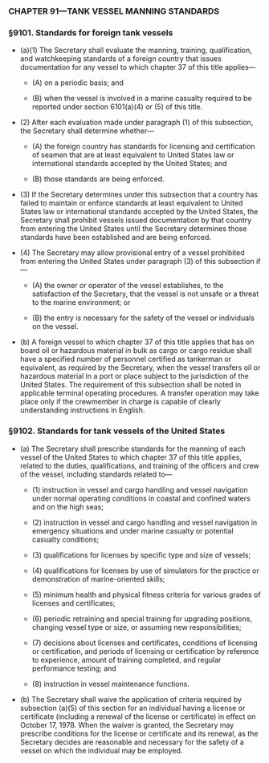 ### **CHAPTER 91—TANK VESSEL MANNING STANDARDS**

### §9101. Standards for foreign tank vessels
* (a)(1) The Secretary shall evaluate the manning, training, qualification, and watchkeeping standards of a foreign country that issues documentation for any vessel to which chapter 37 of this title applies—

  * (A) on a periodic basis; and

  * (B) when the vessel is involved in a marine casualty required to be reported under section 6101(a)(4) or (5) of this title.


* (2) After each evaluation made under paragraph (1) of this subsection, the Secretary shall determine whether—

  * (A) the foreign country has standards for licensing and certification of seamen that are at least equivalent to United States law or international standards accepted by the United States; and

  * (B) those standards are being enforced.


* (3) If the Secretary determines under this subsection that a country has failed to maintain or enforce standards at least equivalent to United States law or international standards accepted by the United States, the Secretary shall prohibit vessels issued documentation by that country from entering the United States until the Secretary determines those standards have been established and are being enforced.

* (4) The Secretary may allow provisional entry of a vessel prohibited from entering the United States under paragraph (3) of this subsection if—

  * (A) the owner or operator of the vessel establishes, to the satisfaction of the Secretary, that the vessel is not unsafe or a threat to the marine environment; or

  * (B) the entry is necessary for the safety of the vessel or individuals on the vessel.


* (b) A foreign vessel to which chapter 37 of this title applies that has on board oil or hazardous material in bulk as cargo or cargo residue shall have a specified number of personnel certified as tankerman or equivalent, as required by the Secretary, when the vessel transfers oil or hazardous material in a port or place subject to the jurisdiction of the United States. The requirement of this subsection shall be noted in applicable terminal operating procedures. A transfer operation may take place only if the crewmember in charge is capable of clearly understanding instructions in English.

### §9102. Standards for tank vessels of the United States
* (a) The Secretary shall prescribe standards for the manning of each vessel of the United States to which chapter 37 of this title applies, related to the duties, qualifications, and training of the officers and crew of the vessel, including standards related to—

  * (1) instruction in vessel and cargo handling and vessel navigation under normal operating conditions in coastal and confined waters and on the high seas;

  * (2) instruction in vessel and cargo handling and vessel navigation in emergency situations and under marine casualty or potential casualty conditions;

  * (3) qualifications for licenses by specific type and size of vessels;

  * (4) qualifications for licenses by use of simulators for the practice or demonstration of marine-oriented skills;

  * (5) minimum health and physical fitness criteria for various grades of licenses and certificates;

  * (6) periodic retraining and special training for upgrading positions, changing vessel type or size, or assuming new responsibilities;

  * (7) decisions about licenses and certificates, conditions of licensing or certification, and periods of licensing or certification by reference to experience, amount of training completed, and regular performance testing; and

  * (8) instruction in vessel maintenance functions.


* (b) The Secretary shall waive the application of criteria required by subsection (a)(5) of this section for an individual having a license or certificate (including a renewal of the license or certificate) in effect on October 17, 1978. When the waiver is granted, the Secretary may prescribe conditions for the license or certificate and its renewal, as the Secretary decides are reasonable and necessary for the safety of a vessel on which the individual may be employed.